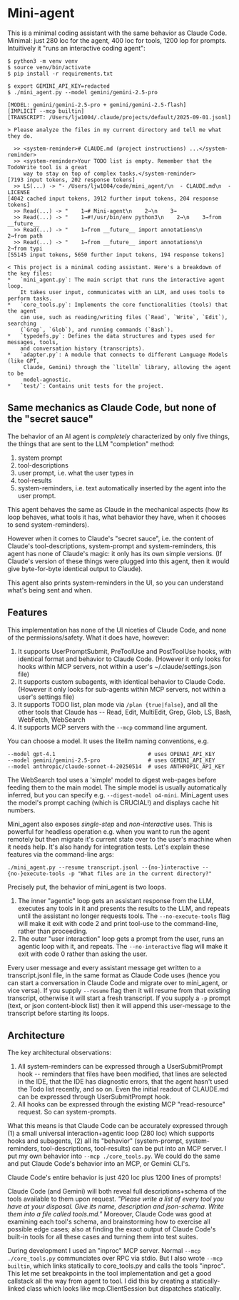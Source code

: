 # Mini-agent

This is a minimal coding assistant with the same behavior as Claude Code.
Minimal: just 280 loc for the agent, 400 loc for tools, 1200 lop for prompts.
Intuitively it "runs an interactive coding agent":
```
$ python3 -m venv venv
$ source venv/bin/activate
$ pip install -r requirements.txt

$ export GEMINI_API_KEY=redacted
$ ./mini_agent.py --model gemini/gemini-2.5-pro

[MODEL: gemini/gemini-2.5-pro + gemini/gemini-2.5-flash]
[IMPLICIT --mcp builtin]
[TRANSCRIPT: /Users/ljw1004/.claude/projects/default/2025-09-01.jsonl]

> Please analyze the files in my current directory and tell me what they do.

  >> <system-reminder># CLAUDE.md (project instructions) ...</system-reminder>
  >> <system-reminder>Your TODO list is empty. Remember that the TodoWrite tool is a great
     way to stay on top of complex tasks.</system-reminder>
[7193 input tokens, 202 response tokens]
  >> LS(...) -> "- /Users/ljw1004/code/mini_agent/\n  - CLAUDE.md\n  - LICENSE
[4042 cached input tokens, 3912 further input tokens, 204 response tokens]
  >> Read(...) -> "    1→# Mini-agent\n    2→\n    3→
  >> Read(...) -> "    1→#!/usr/bin/env python3\n    2→\n    3→from __future__
  >> Read(...) -> "    1→from __future__ import annotations\n    2→from path
  >> Read(...) -> "    1→from __future__ import annotations\n    2→from typi
[55145 input tokens, 5650 further input tokens, 194 response tokens]

< This project is a minimal coding assistant. Here's a breakdown of the key files:
*   `mini_agent.py`: The main script that runs the interactive agent loop.
    It takes user input, communicates with an LLM, and uses tools to perform tasks.
*   `core_tools.py`: Implements the core functionalities (tools) that the agent
    can use, such as reading/writing files (`Read`, `Write`, `Edit`), searching
    (`Grep`, `Glob`), and running commands (`Bash`).
*   `typedefs.py`: Defines the data structures and types used for messages, tools,
    and conversation history (transcripts).
*   `adapter.py`: A module that connects to different Language Models (like GPT,
     Claude, Gemini) through the `litellm` library, allowing the agent to be
     model-agnostic.
*   `test/`: Contains unit tests for the project.
```

## Same mechanics as Claude Code, but none of the "secret sauce"

The behavior of an AI agent is *completely* characterized by only five things,
the things that are sent to the LLM "completion" method:
1. system prompt
2. tool-descriptions
3. user prompt, i.e. what the user types in
4. tool-results
5. system-reminders, i.e. text automatically inserted by the agent into
   the user prompt.

This agent behaves the same as Claude in the mechanical aspects (how its loop behaves,
what tools it has, what behavior they have, when it chooses to send system-reminders).

However when it comes to Claude's "secret sauce", i.e. the content of Claude's
tool-descriptions, system-prompt and system-reminders, this agent has none of
Claude's magic: it only has its own simple versions. (If Claude's version of these
things were plugged into this agent, then it would give byte-for-byte identical output
to Claude).

This agent also prints system-reminders in the UI, so you can understand what's being sent
and when.

## Features

This implementation has none of the UI niceties of Claude Code,
and none of the permissions/safety. What it does have, however:
1. It supports UserPromptSubmit, PreToolUse and PostToolUse hooks, with identical
   format and behavior to Claude Code. (However it only looks for hooks within MCP
   servers, not within a user's ~/.claude/settings.json file)
2. It supports custom subagents, with identical behavior to Claude Code. (However
   it only looks for sub-agents within MCP servers, not within a user's settings file)
3. It supports TODO list, plan mode via `/plan {true|false}`, and all the other
   tools that Claude has -- Read, Edit, MultiEdit, Grep, Glob, LS, Bash,
   WebFetch, WebSearch
4. It supports MCP servers with the `--mcp` command line argument.

You can choose a model. It uses the litellm naming conventions, e.g.
```
--model gpt-4.1                             # uses OPENAI_API_KEY
--model gemini/gemini-2.5-pro               # uses GEMINI_API_KEY
--model anthropic/claude-sonnet-4-20250514  # uses ANTHROPIC_API_KEY
```
The WebSearch tool uses a 'simple' model to digest web-pages before feeding
them to the main model. The simple model is usually automatically inferred,
but you can specify e.g. `--digest-model o4-mini`. Mini_agent uses the model's
prompt caching (which is CRUCIAL!) and displays cache hit numbers.

Mini_agent also exposes *single-step* and *non-interactive* uses. This is powerful for
headless operation e.g. when you want to run the agent remotely but then
migrate it's current state over to the user's machine when it needs help.
It's also handy for integration tests.
Let's explain these features via the command-line args:
```
./mini_agent.py --resume transcript.jsonl --{no-}interactive --{no-}execute-tools -p "What files are in the current directory?"
```
Precisely put, the behavior of mini_agent is two loops.
1. The inner "agentic" loop gets an assistant response from the LLM,
   executes any tools in it and presents the results to the LLM,
   and repeats until the assistant no longer requests tools.
   The `--no-execute-tools` flag will make it exit with code 2
   and print tool-use to the command-line, rather than proceeding.
2. The outer "user interaction" loop gets a prompt from the user,
   runs an agentic loop with it, and repeats. The `--no-interactive`
   flag will make it exit with code 0 rather than asking the user.

Every user message and every assistant message get written to a transcript.jsonl
file, in the same format as Claude Code uses (hence you can start a conversation
in Claude Code and migrate over to mini_agent, or vice versa).
If you supply `--resume` flag then it will resume from that existing
transcript, otherwise it will start a fresh transcript. If you supply
a `-p` prompt (text, or json content-block list) then it will append
this user-message to the transcript before starting its loops.

## Architecture

The key architectural observations:
1. All system-reminders can be expressed through a UserSubmitPrompt hook --
   reminders that files have been modified, that lines are selected in the IDE,
   that the IDE has diagnostic errors, that the agent hasn't used the Todo
   list recently, and so on. Even the initial readout of CLAUDE.md
   can be expressed through UserSubmitPrompt hook.
2. All hooks can be expressed through the existing MCP "read-resource" request.
   So can system-prompts.

What this means is that Claude Code can be accurately expressed through
(1) a small universal interaction+agentic loop (280 loc) which supports hooks
and subagents, (2) all its "behavior" (system-prompt, system-reminders,
tool-descriptions, tool-results) can be put into an MCP server.
I put my own behavior into `--mcp ./core_tools.py`. We could do the same
and put Claude Code's behavior into an MCP, or Gemini CLI's.

Claude Code's entire behavior is just 420 loc plus 1200 lines of prompts!

Claude Code (and Gemini) will both reveal full descriptions+schema
of the tools available to them upon request. *"Please write a list
of every tool you have at your disposal. Give its name, description
and json-schema. Write them into a file called tools.md."* Moreover,
Claude Code was good at examining each tool's schema, and brainstorming
how to exercise all possible edge cases; also at finding the exact
output of Claude Code's built-in tools for all these cases and turning
them into test suites.

During development I used an "inproc" MCP server.
Normal `--mcp ./core_tools.py` communciates over RPC via stdio.
But I also wrote `--mcp builtin`, which links statically
to core_tools.py and calls the tools "inproc". This let me set
breakpoints in the tool implementation and get a good callstack
all the way from agent to tool. I did this by creating a
statically-linked class which looks like mcp.ClientSession
but dispatches statically.

